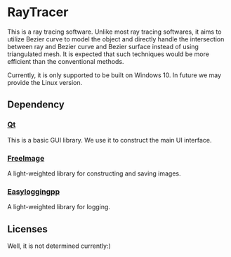 # RayTracer
This is a ray tracing software. Unlike most ray tracing softwares, it aims to utilize Bezier curve to model the object and directly handle the intersection between ray and Bezier curve and Bezier surface instead of using triangulated mesh. It is expected that such techniques would be more efficient than the conventional methods.

Currently, it is only supported to be built on Windows 10. In future we may provide the Linux version.

## Dependency

### [Qt]
This is a basic GUI library. We use it to construct the main UI interface.
### [FreeImage]
A light-weighted library for constructing and saving images.
### [Easyloggingpp]
A light-weighted library for logging. 

[Qt]:	https://www1.qt.io/qt5-7/	"Qt 5.7.0"
[FreeImage]:	https://sourceforge.net/projects/freeimage/	"FreeImage"
[Easyloggingpp]:	https://github.com/muflihun/easyloggingpp	"Easylogging++"


## Licenses

Well, it is not determined currently:)
